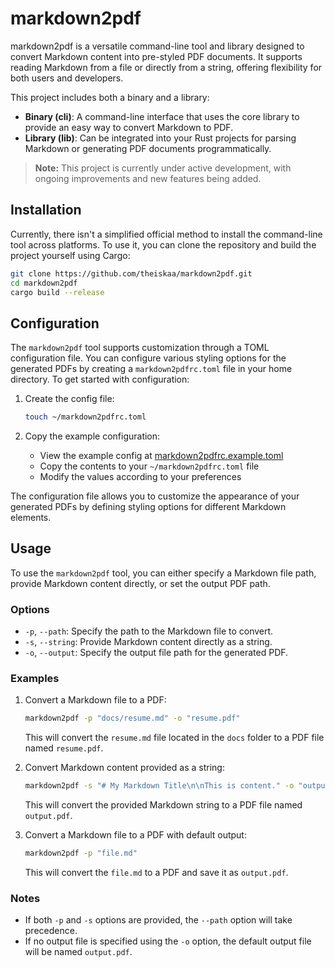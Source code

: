 # markdown2pdf
markdown2pdf is a versatile command-line tool and library designed to convert Markdown content into pre-styled PDF documents. It supports reading Markdown from a file or directly from a string, offering flexibility for both users and developers.

This project includes both a binary and a library:
- **Binary (cli)**: A command-line interface that uses the core library to provide an easy way to convert Markdown to PDF.
- **Library (lib)**: Can be integrated into your Rust projects for parsing Markdown or generating PDF documents programmatically.

> **Note:** This project is currently under active development, with ongoing improvements and new features being added.

## Installation
Currently, there isn't a simplified official method to install the command-line tool across platforms. To use it, you can clone the repository and build the project yourself using Cargo:

```bash
git clone https://github.com/theiskaa/markdown2pdf.git
cd markdown2pdf
cargo build --release
```

## Configuration
The `markdown2pdf` tool supports customization through a TOML configuration file. You can configure various styling options for the generated PDFs by creating a `markdown2pdfrc.toml` file in your home directory. To get started with configuration:

1. Create the config file:
   ```bash
   touch ~/markdown2pdfrc.toml
   ```

2. Copy the example configuration:
   - View the example config at [markdown2pdfrc.example.toml](markdown2pdfrc.example.toml)
   - Copy the contents to your `~/markdown2pdfrc.toml` file
   - Modify the values according to your preferences

The configuration file allows you to customize the appearance of your generated PDFs by defining styling options for different Markdown elements.


## Usage

To use the `markdown2pdf` tool, you can either specify a Markdown file path, provide Markdown content directly, or set the output PDF path.

### Options

- `-p`, `--path`: Specify the path to the Markdown file to convert.
- `-s`, `--string`: Provide Markdown content directly as a string.
- `-o`, `--output`: Specify the output file path for the generated PDF.

### Examples

1. Convert a Markdown file to a PDF:

   ```bash
   markdown2pdf -p "docs/resume.md" -o "resume.pdf"
   ```

   This will convert the `resume.md` file located in the `docs` folder to a PDF file named `resume.pdf`.

2. Convert Markdown content provided as a string:

   ```bash
   markdown2pdf -s "# My Markdown Title\n\nThis is content." -o "output.pdf"
   ```

   This will convert the provided Markdown string to a PDF file named `output.pdf`.

3. Convert a Markdown file to a PDF with default output:

   ```bash
   markdown2pdf -p "file.md"
   ```

   This will convert the `file.md` to a PDF and save it as `output.pdf`.

### Notes

- If both `-p` and `-s` options are provided, the `--path` option will take precedence.
- If no output file is specified using the `-o` option, the default output file will be named `output.pdf`.
